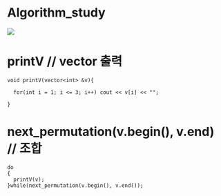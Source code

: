 # Algorithm_study

<img src="https://capsule-render.vercel.app/api?type=wave&color=auto&height=300&section=header&text=capsule%20render&fontSize=90" />



# printV // vector 출력

    void printV(vector<int> &v){

      for(int i = 1; i <= 3; i++) cout << v[i] << "";

    }


# next_permutation(v.begin(), v.end) // 조합

    do
    {
      printV(v);
    }while(next_permutation(v.begin(), v.end());
